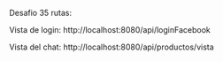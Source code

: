 Desafio 35 rutas:

Vista de login: http://localhost:8080/api/loginFacebook

Vista del chat: http://localhost:8080/api/productos/vista